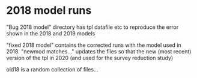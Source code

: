 # 2018 model runs

"Bug 2018 model" directory has tpl datafile etc to reproduce the error shown
in the 2018 and 2019 models

"fixed 2018 model" contains the corrected runs with the model used in 2018.
"newmod matches..." updates the files so that the new (most recent) version 
of the tpl in 2020 (and used for the survey reduction study) 

old18 is a random collection of files...
